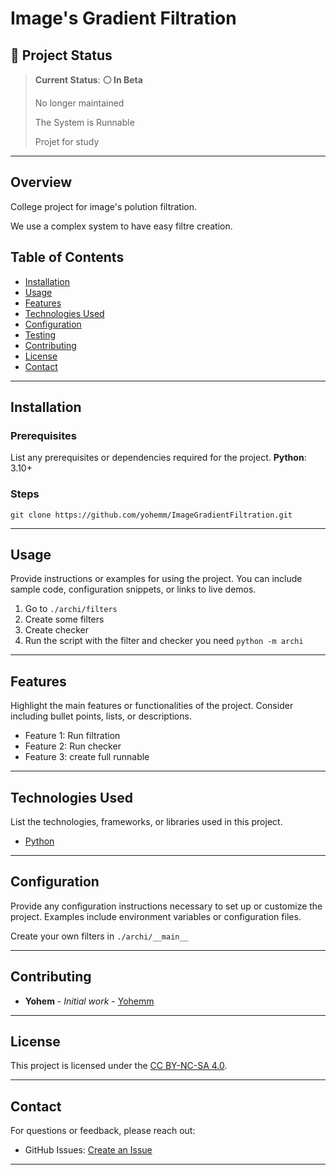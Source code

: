 
# Image's Gradient Filtration

<!-- ![Project Banner](path/to/banner/image)  -->

## 🌟 Project Status

> **Current Status**: **:white_circle: In Beta**  
>
> No longer maintained
>
> The System is Runnable
>
> Projet for study

---

## Overview
College project for image's polution filtration.

We use a complex system to have easy filtre creation.

## Table of Contents
- [Installation](#installation)
- [Usage](#usage)
- [Features](#features)
- [Technologies Used](#technologies-used)
- [Configuration](#configuration)
- [Testing](#testing)
- [Contributing](#contributing)
- [License](#license)
- [Contact](#contact)
<!-- - [Acknowledgments](#acknowledgments) -->

---

## Installation
### Prerequisites
List any prerequisites or dependencies required for the project.
**Python**: 3.10+

### Steps

```git
git clone https://github.com/yohemm/ImageGradientFiltration.git
```
---

## Usage
Provide instructions or examples for using the project. You can include sample code, configuration snippets, or links to live demos.

1. Go to `./archi/filters`
2. Create some filters
3. Create checker
4. Run the script with the filter and checker you need `python -m archi`

---

## Features
Highlight the main features or functionalities of the project. Consider including bullet points, lists, or descriptions.
- Feature 1: Run filtration
- Feature 2: Run checker
- Feature 3: create full runnable

---

## Technologies Used
List the technologies, frameworks, or libraries used in this project.
- [Python](https://www.python.org/)

---

## Configuration
Provide any configuration instructions necessary to set up or customize the project. Examples include environment variables or configuration files.

Create your own filters in `./archi/__main__`


---

## Contributing
* **Yohem** - *Initial work* - [Yohemm](https://github.com/yohemm)

---

## License
This project is licensed under the [CC BY-NC-SA 4.0](https://creativecommons.org/licenses/by-nc-sa/4.0/).

---

## Contact
For questions or feedback, please reach out:
- GitHub Issues: [Create an Issue](https://github.com/yohemm/ImageGradientFiltration/issues)

---
